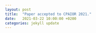 ```yaml
---
layout: post
title:  "Paper accepted to CPAIOR 2021."
date:   2021-03-22 10:00:00 +0200
categories: jekyll update
---
```


